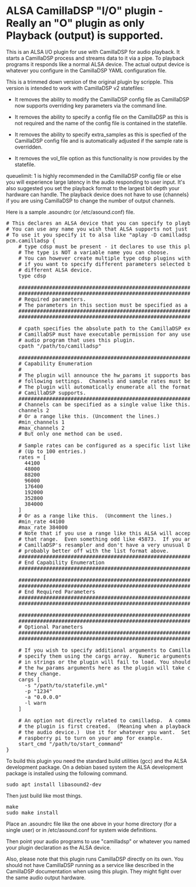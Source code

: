 # ALSA CamillaDSP "I/O" plugin - Really an "O" plugin as only Playback (output) is supported.
This is an ALSA I/O plugin for use with CamillaDSP for audio playback.  It starts a CamillaDSP process and streams data to it via a pipe.  To playback programs it responds like a normal ALSA device.  The actual output device is whatever you configure in the CamillaDSP YAML configuration file.

This is a trimmed down version of the original plugin by scripple.  This version is intended to work with CamillaDSP v2 statefiles:

* It removes the ability to modify the CamillaDSP config file as CamillaDSP now supports overriding key parameters via the command line.

* It removes the ability to specify a config file on the CamillaDSP as this is not required and the name of the config file is contained in the statefile.

* It removes the ability to specify extra_samples as this is specfied of the CamillaDSP config file and is automatically adjusted if the sample rate is overridden.

* It removes the vol_file option as this functionality is now provides by the statefile.

queuelimit: 1 is highly recommended in the CamillaDSP config file or else you will experience large latency in the audio responding to user input.  It's also suggested you set the playback format to the largest bit depth your hardware can handle.  The playback device does not have to use {channels} if you are using CamillaDSP to change the number of output channels.

Here is a sample .asoundrc (or /etc/asound.conf) file.

<pre>
# This declares an ALSA device that you can specify to playback programs.
# You can use any name you wish that ALSA supports not just camilladsp.
# To use it you specify it to alsa like "aplay -D camilladsp"
pcm.camilladsp {
    # type cdsp must be present - it declares to use this plugin.
    # The type is NOT a variable name you can choose.
    # You can however create multiple type cdsp plugins with different names
    # if you want to specify different parameters selected by specifying a
    # different ALSA device.
    type cdsp
    
    #######################################################################
    #######################################################################
    # Required parameters.
    # The parameters in this section must be specified as a valid set.
    #######################################################################
    #######################################################################
      
    # cpath specifies the absolute path to the CamillaDSP executable.
    # CamillaDSP must have executable permission for any user that runs an
    # audio program that uses this plugin.
    cpath "/path/to/camilladsp"

    #######################################################################
    # Capability Enumeration
    #
    # The plugin will announce the hw_params it supports based on the 
    # following settings.  Channels and sample rates must be specified.
    # The plugin will automatically enumerate all the formats that 
    # CamillaDSP supports.
    #######################################################################
    # Channels can be specified as a single value like this.
    channels 2
    # Or a range like this. (Uncomment the lines.)
    #min_channels 1
    #max_channels 2
    # But only one method can be used.
      
    # Sample rates can be configured as a specific list like this.  
    # (Up to 100 entries.)
    rates = [
      44100 
      48000 
      88200 
      96000
      176400
      192000
      352800
      384000
    ]
    # Or as a range like this.  (Uncomment the lines.)  
    #min_rate 44100
    #max_rate 384000      
    # Note that if you use a range like this ALSA will accept ANYTHING in
    # that range.  Even something odd like 45873.  If you aren't using
    # CamillaDSP's resampler and don't have a very unusual DAC you are
    # probably better off with the list format above.
    #######################################################################
    # End Capability Enumeration
    #######################################################################
      
    #######################################################################
    #######################################################################
    # End Required Parameters
    #######################################################################
    #######################################################################      

    #######################################################################
    #######################################################################
    # Optional Parameters
    #######################################################################
    ####################################################################### 
      
    # If you wish to specify additional arguments to CamillaDSP you can
    # specify them using the cargs array.  Numeric arguments must be quoted
    # in strings or the plugin will fail to load. You should not specify
    # the hw_params arguments here as the plugin will take care of that as
    # they change.
    cargs [
      -s "/path/to/statefile.yml"
      -p "1234"
      -a "0.0.0.0"
      -l warn
    ]      
      
    # An option not directly related to camilladsp.  A command to run when
    # the plugin is first created.  (Meaning when a playback program opens
    # the audio device.)  Use it for whatever you want.  Set gpio pins on a 
    # raspberry pi to turn on your amp for example.
    start_cmd "/path/to/start_command"
}
</pre>

To build this plugin you need the standard build utilities (gcc) and the ALSA development package.
On a debian based system the ALSA development package is installed using the following command.

<pre>
sudo apt install libasound2-dev
</pre>

Then just build like most things.

<pre>
make
sudo make install
</pre>

Place an .asoundrc file like the one above in your home directory (for a single user) or in /etc/asound.conf for system wide definitions.

Then point your audio programs to use "camilladsp" or whatever you named your plugin declaration as the ALSA device.

Also, please note that this plugin runs CamillaDSP directly on its own.  You should not have CamillaDSP running as a service like described in the CamillaDSP documentation when using this plugin.  They might fight over the same audio output hardware.
